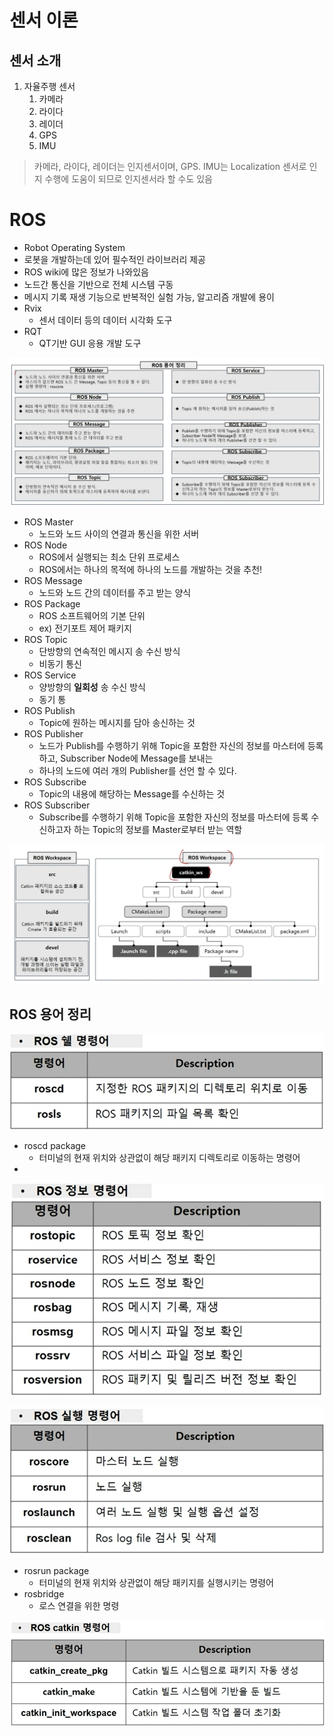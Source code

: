 

# 센서 이론

## 센서 소개

1. 자율주행 센서
    1. 카메라
    2. 라이다
    3. 레이더
    4. GPS
    5. IMU
    

> 카메라, 라이다, 레이더는 인지센서이며, GPS. IMU는 Localization 센서로 인지 수행에 도움이 되므로 인지센서라 할 수도 있음
> 

# ROS

- Robot Operating System
- 로봇을 개발하는데 있어 필수적인 라이브러리 제공
- ROS wiki에 많은 정보가 나와있음
- 노드간 통신을 기반으로 전체 시스템 구동
- 메시지 기록 재생 기능으로 반복적인 실험 가능, 알고리즘 개발에 용이
- Rvix
    - 센서 데이터 등의 데이터 시각화 도구
- RQT
    - QT기반 GUI 응용 개발 도구

![Untitled](./assets/Untitled.png)

- ROS Master
    - 노드와 노드 사이의 연결과 통신을 위한 서버
- ROS Node
    - ROS에서 실행되는 최소 단위 프로세스
    - ROS에서는 하나의 목적에 하나의 노드를 개발하는 것을 추천!
- ROS Message
    - 노드와 노드 간의 데이터를 주고 받는 양식
- ROS Package
    - ROS 소프트웨어의 기본 단위
    - ex) 전기포트 제어 패키지
- ROS Topic
    - 단방향의 연속적인 메시지 송 수신 방식
    - 비동기 통신
- ROS Service
    - 양방향의 **일회성** 송 수신 방식
    - 동기 통
- ROS Publish
    - Topic에 원하는 메시지를 담아 송신하는 것
- ROS Publisher
    - 노드가 Publish를 수행하기 위해 Topic을 포함한 자신의 정보를 마스터에 등록하고, Subscriber Node에 Message를 보내는
    - 하나의 노드에 여러 개의 Publisher를 선언 할 수 있다.
- ROS Subscribe
    - Topic의 내용에 해당하는 Message를 수신하는 것
- ROS Subscriber
    - Subscribe를 수행하기 위해 Topic을 포함한 자신의 정보를 마스터에 등록 수신하고자 하는 Topic의 정보를 Master로부터 받는 역할
    

![Untitled](./assets/Untitled%201.png)

## ROS 용어 정리

![Untitled](./assets/Untitled%202.png)

- roscd package
    - 터미널의 현재 위치와 상관없이 해당 패키지 디렉토리로 이동하는 명령어
- 

![Untitled](./assets/Untitled%203.png)

![Untitled](./assets/Untitled%204.png)

- rosrun package
    - 터미널의 현재 위치와 상관없이 해당 패키지를 실행시키는 명령어
- rosbridge
    - 로스 연결을 위한 명령

![Untitled](./assets/Untitled%205.png)